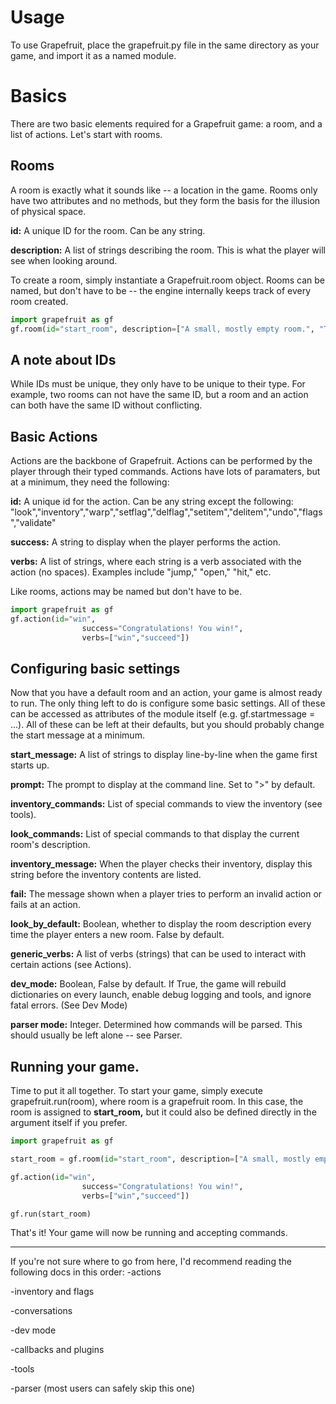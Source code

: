 # Usage
To use Grapefruit, place the grapefruit.py file in the same directory as your game, and import it as a named module.

# Basics
There are two basic elements required for a Grapefruit game: a room, and a list of actions. Let's start with rooms.

## Rooms
A room is exactly what it sounds like -- a location in the game. Rooms only have two attributes and no methods, but they form the basis for the illusion of physical space.

**id:** A unique ID for the room. Can be any string.

**description:** A list of strings describing the room. This is what the player will see when looking around.

To create a room, simply instantiate a Grapefruit.room object. Rooms can be named, but don't have to be -- the engine internally keeps track of every room created.

```python
import grapefruit as gf
gf.room(id="start_room", description=["A small, mostly empty room.", "There's a table in the corner."])
```

## A note about IDs
While IDs must be unique, they only have to be unique to their type. For example, two rooms can not have the same ID, but a room and an action can both have the same ID without conflicting.

## Basic Actions
Actions are the backbone of Grapefruit. Actions can be performed by the player through their typed commands. Actions have lots of paramaters, but at a minimum, they need the following:

**id:** A unique id for the action. Can be any string except the following: "look","inventory","warp","setflag","delflag","setitem","delitem","undo","flags","validate"

**success:** A string to display when the player performs the action.

**verbs:** A list of strings, where each string is a verb associated with the action (no spaces). Examples include "jump," "open," "hit," etc.

Like rooms, actions may be named but don't have to be.

```python
import grapefruit as gf
gf.action(id="win",
                success="Congratulations! You win!",
                verbs=["win","succeed"])
```

## Configuring basic settings
Now that you have a default room and an action, your game is almost ready to run. The only thing left to do is configure some basic settings.
All of these can be accessed as attributes of the module itself (e.g. gf.startmessage = ...). All of these can be left at their defaults, but you should probably change the start message at a minimum.

**start_message:** A list of strings to display line-by-line when the game first starts up.

**prompt:** The prompt to display at the command line. Set to ">" by default.

**inventory_commands:** List of special commands to view the inventory (see tools).

**look_commands:** List of special commands to that display the current room's description.

**inventory_message:** When the player checks their inventory, display this string before the inventory contents are listed.

**fail:** The message shown when a player tries to perform an invalid action or fails at an action.

**look_by_default:** Boolean, whether to display the room description every time the player enters a new room. False by default.

**generic_verbs:** A list of verbs (strings) that can be used to interact with certain actions (see Actions).

**dev_mode:** Boolean, False by default. If True, the game will rebuild dictionaries on every launch, enable debug logging and tools, and ignore fatal errors. (See Dev Mode)

**parser mode:** Integer. Determined how commands will be parsed. This should usually be left alone -- see Parser.

## Running your game.
Time to put it all together. To start your game, simply execute grapefruit.run(room), where room is a grapefruit room. In this case, the room is assigned to **start_room,** but it could also be defined directly in the argument itself if you prefer.
```python
import grapefruit as gf

start_room = gf.room(id="start_room", description=["A small, mostly empty room.", "There's a table in the corner."])

gf.action(id="win",
                success="Congratulations! You win!",
                verbs=["win","succeed"])

gf.run(start_room)
```

That's it! Your game will now be running and accepting commands.

---

If you're not sure where to go from here, I'd recommend reading the following docs in this order:
-actions

-inventory and flags

-conversations

-dev mode

-callbacks and plugins

-tools

-parser (most users can safely skip this one)
